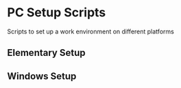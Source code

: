 # PC Setup Scripts
Scripts to set up a work environment on different platforms

## Elementary Setup

## Windows Setup

